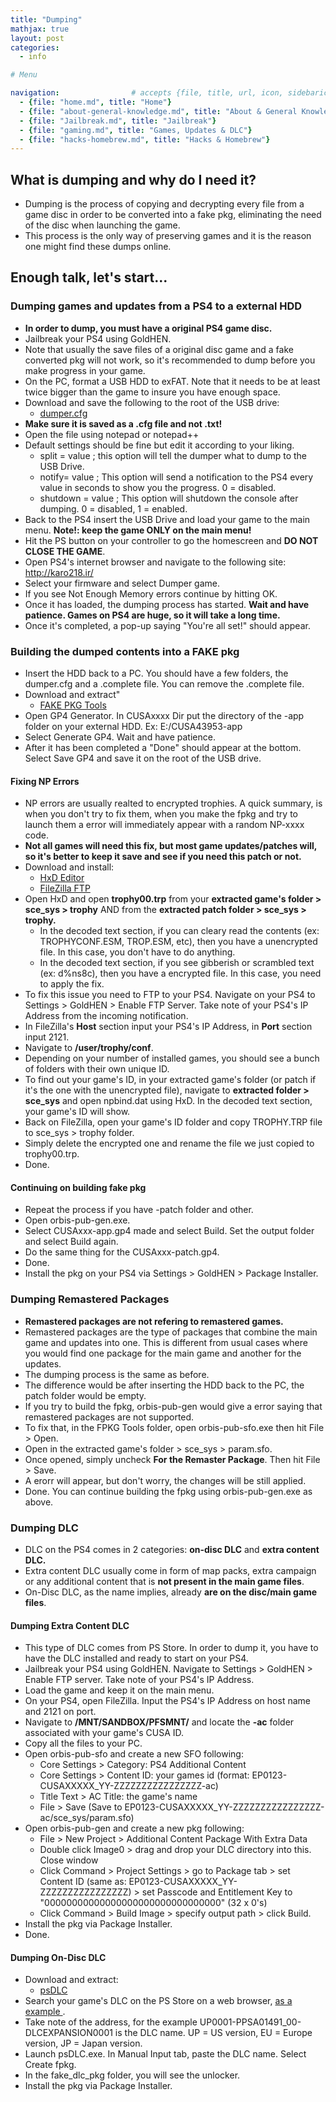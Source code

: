 ```yaml
---
title: "Dumping"
mathjax: true
layout: post
categories:
  - info

# Menu

navigation:                # accepts {file, title, url, icon, sidebaricon}
  - {file: "home.md", title: "Home"}
  - {file: "about-general-knowledge.md", title: "About & General Knowledge"}
  - {file: "Jailbreak.md", title: "Jailbreak"}
  - {file: "gaming.md", title: "Games, Updates & DLC"}
  - {file: "hacks-homebrew.md", title: "Hacks & Homebrew"}
---
```


## What is dumping and why do I need it?

* Dumping is the process of copying and decrypting every file from a game disc in order to be converted into a fake pkg, eliminating the need of the disc when launching the game.
* This process is the only way of preserving games and it is the reason one might find these dumps online.

## Enough talk, let's start...

### Dumping games and updates from a PS4 to a external HDD

 * **In order to dump, you must have a original PS4 game disc.**
 * Jailbreak your PS4 using GoldHEN.
 * Note that usually the save files of a original disc game and a fake converted pkg will not work, so it's recommended to dump before you make progress in your game.
 * On the PC, format a USB HDD to exFAT. Note that it needs to be at least twice bigger than the game to insure you have enough space.
 * Download and save the following to the root of the USB drive:
     * <a href="https://github.com/xvortex/ps4-dumper-vtx/blob/master/dumper.cfg"> dumper.cfg </a>
 * **Make sure it is saved as a .cfg file and not .txt!**
 * Open the file using notepad or notepad++
 * Default settings should be fine but edit it according to your liking.
     * split = value ; this option will tell the dumper what to dump to the USB Drive.
     * notify= value ; This option will send a notification to the PS4 every value in seconds to show you the progress. 0 = disabled.
     * shutdown = value ; This option will shutdown the console after dumping. 0 = disabled, 1 = enabled.
  * Back to the PS4 insert the USB Drive and load your game to the main menu. **Note!: keep the game ONLY on the main menu!**
  * Hit the PS button on your controller to go the homescreen and **DO NOT CLOSE THE GAME**.
  * Open PS4's internet browser and navigate to the following site: http://karo218.ir/
  * Select your firmware and select Dumper game.
  * If you see Not Enough Memory errors continue by hitting OK.
  * Once it has loaded, the dumping process has started. **Wait and have patience. Games on PS4 are huge, so it will take a long time.**
  * Once it's completed, a pop-up saying "You're all set!" should appear.

### Building the dumped contents into a FAKE pkg

 * Insert the HDD back to a PC. You should have a few folders, the dumper.cfg and a .complete file. You can remove the .complete file.
 * Download and extract"
     * <a href="https://github.com/CyB1K/PS4-Fake-PKG-Tools-3.87/archive/refs/heads/main.zip"> FAKE PKG Tools </a>
  * Open GP4 Generator. In CUSAxxxx Dir put the directory of the -app folder on your external HDD. Ex: E:/CUSA43953-app
  * Select Generate GP4. Wait and have patience.
  * After it has been completed a "Done" should appear at the bottom. Select Save GP4 and save it on the root of the USB drive.

#### Fixing NP Errors
  * NP errors are usually realted to encrypted trophies. A quick summary, is when you don't try to fix them, when you make the fpkg and try to launch them a error will immediately appear with a random NP-xxxx code.
  * **Not all games will need this fix, but most game updates/patches will, so it's better to keep it save and see if you need this patch or not.**
  * Download and install:
     * <a href="https://mh-nexus.de/en/downloads.php?product=HxD20"> HxD Editor </a>
     * <a href="https://filezilla-project.org/download.php?type=client"> FileZilla FTP </a>
  * Open HxD and open **trophy00.trp** from your **extracted game's folder > sce_sys > trophy** AND from the **extracted patch folder > sce_sys > trophy.**
     * In the decoded text section, if you can cleary read the contents (ex: TROPHYCONF.ESM, TROP.ESM, etc), then you have a unencrypted file. In this case, you don't have to do anything.
     * In the decoded text section, if you see gibberish or scrambled text (ex: d%ns8c), then you have a encrypted file. In this case, you need to apply the fix.
  * To fix this issue you need to FTP to your PS4. Navigate on your PS4 to Settings > GoldHEN > Enable FTP Server. Take note of your PS4's IP Address from the incoming notification.
  * In FileZilla's **Host** section input your PS4's IP Address, in **Port** section input 2121.
  * Navigate to **/user/trophy/conf**. 
  * Depending on your number of installed games, you should see a bunch of folders with their own unique ID. 
  * To find out your game's ID, in your extracted game's folder (or patch if it's the one with the unencrypted file), navigate to **extracted folder > sce_sys** and open npbind.dat using HxD. In the decoded text section, your game's ID will show.
  * Back on FileZilla, open your game's ID folder and copy TROPHY.TRP file to sce_sys > trophy folder. 
  * Simply delete the encrypted one and rename the file we just copied to trophy00.trp.
  * Done.

#### Continuing on building fake pkg

  * Repeat the process if you have -patch folder and other.
  * Open orbis-pub-gen.exe.
  * Select CUSAxxx-app.gp4 made and select Build. Set the output folder and select Build again.
  * Do the same thing for the CUSAxxx-patch.gp4.
  * Done.
  * Install the pkg on your PS4 via Settings > GoldHEN > Package Installer.

### Dumping Remastered Packages

  * **Remastered packages are not refering to remastered games.**
  * Remastered packages are the type of packages that combine the main game and updates into one. This is different from usual cases where you would find one package for the main game and another for the updates.
  * The dumping process is the same as before.
  * The difference would be after inserting the HDD back to the PC, the patch folder would be empty.
  * If you try to build the fpkg, orbis-pub-gen would give a error saying that remastered packages are not supported.
  * To fix that, in the FPKG Tools folder, open orbis-pub-sfo.exe then hit File > Open.
  * Open in the extracted game's folder > sce_sys > param.sfo.
  * Once opened, simply uncheck **For the Remaster Package**. Then hit File > Save.
  * A erorr will appear, but don't worry, the changes will be still applied.
  * Done. You can continue building the fpkg using orbis-pub-gen.exe as above.
 
### Dumping DLC

  * DLC on the PS4 comes in 2 categories: **on-disc DLC** and **extra content DLC.**
  * Extra content DLC usually come in form of map packs, extra campaign or any additional content that is **not present in the main game files**.
  * On-Disc DLC, as the name implies, already **are on the disc/main game files**.

#### Dumping Extra Content DLC

  * This type of DLC comes from PS Store. In order to dump it, you have to have the DLC installed and ready to start on your PS4.
  * Jailbreak your PS4 using GoldHEN. Navigate to Settings > GoldHEN >  Enable FTP server. Take note of your PS4's IP Address.
  * Load the game and keep it on the main menu.
  * On your PS4, open FileZilla. Input the PS4's IP Address on host name and 2121 on port.
  * Navigate to **/MNT/SANDBOX/PFSMNT/** and locate the **-ac** folder associated with your game's CUSA ID.
  * Copy all the files to your PC.
  * Open orbis-pub-sfo and create a new SFO following:
     * Core Settings > Category: PS4 Additional Content
     * Core Settings > Content ID: your games id (format: EP0123-CUSAXXXXX_YY-ZZZZZZZZZZZZZZZZ-ac)
     * Title Text > AC Title: the game's name
     * File > Save (Save to EP0123-CUSAXXXXX_YY-ZZZZZZZZZZZZZZZZ-ac/sce_sys/param.sfo)
  * Open orbis-pub-gen and create a new pkg following:
     * File > New Project > Additional Content Package With Extra Data 
     * Double click Image0 > drag and drop your DLC directory into this. Close window
     * Click Command > Project Settings > go to Package tab > set Content ID (same as: EP0123-CUSAXXXXX_YY-ZZZZZZZZZZZZZZZZ) > set Passcode and Entitlement Key to "00000000000000000000000000000000" (32 x 0's)
     * Click Command > Build Image > specify output path > click Build.
  * Install the pkg via Package Installer.
  * Done.
  
#### Dumping On-Disc DLC
  
  * Download and extract:
     * <a href="https://github.com/codemasterv/psDLC-2.1-stooged-Mogi-PPSA-gui"> psDLC </a>
  * Search your game's DLC on the PS Store on a web browser, <a href="https://store.playstation.com/en-us/product/UP0001-PPSA01491_00-DLCEXPANSION0001"> as a example </a>.
  * Take note of the address, for the example UP0001-PPSA01491_00-DLCEXPANSION0001 is the DLC name. UP = US version, EU = Europe version, JP = Japan version.
  * Launch psDLC.exe. In Manual Input tab, paste the DLC name. Select Create fpkg.
  * In the fake_dlc_pkg folder, you will see the unlocker.
  * Install the pkg via Package Installer.
